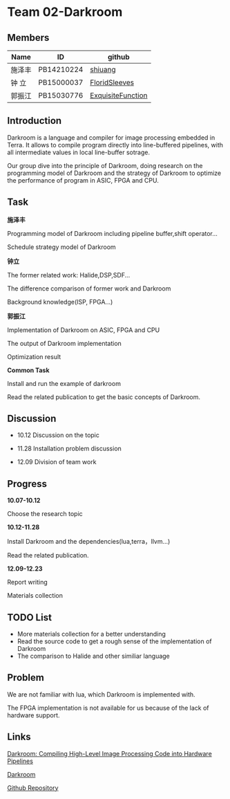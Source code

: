 # Team 02-Darkroom
## Members
 Name   | ID        | github
|----   | ----      | ----------
|施泽丰 |PB14210224 | [shiuang](https://github.com/orgs/Compiler-02/people/shiuang)
|钟  立 |PB15000037 |[FloridSleeves](https://github.com/orgs/Compiler-02/people/FloridSleeves)
|郭振江 |PB15030776 |[ExquisiteFunction](https://github.com/ExquisiteFunction/darkroom/commits/master/report.md?author=ExquisiteFunction)

## Introduction
Darkroom is a language and compiler for image processing embedded in Terra. It allows to compile program directly into line-buffered pipelines, with all intermediate values in local line-buffer sotrage.

Our group dive into the principle of Darkroom, doing research on the programming model of Darkroom and the strategy of Darkroom to optimize the performance of program in ASIC, FPGA and CPU. 

## Task  
**施泽丰**

 Programming model of Darkroom including pipeline buffer,shift operator...

 Schedule strategy model of Darkroom

**钟立**

 The former related work: Halide,DSP,SDF...
 
 The difference comparison of former work and Darkroom

 Background knowledge(ISP, FPGA...)

**郭振江**

 Implementation of Darkroom on ASIC, FPGA and CPU

 The output of Darkroom implementation

 Optimization result

**Common Task**

Install and run the example of darkroom

Read the related publication to get the basic concepts of Darkroom.

## Discussion
* 10.12
 Discussion on the topic

* 11.28
 Installation problem discussion

* 12.09
 Division of team work
 
## Progress
**10.07-10.12**

Choose the research topic

**10.12-11.28**

Install Darkroom and the dependencies(lua,terra，llvm...)

Read the related publication.

**12.09-12.23**

Report writing

Materials collection

## TODO List
* More materials collection for a better understanding
* Read the source code to get a rough sense of the implementation of Darkroom
* The comparison to Halide and other similiar language

## Problem
We are not familiar with lua, which Darkroom is implemented with.

The FPGA implementation is not available for us because of the lack of hardware support.

## Links
[Darkroom: Compiling High-Level Image Processing Code into Hardware Pipelines
](http://darkroom-lang.org/darkroom14-low.pdf)

[Darkroom](http://darkroom-lang.org/)

[Github Repository](https://github.com/Compiler-02)
